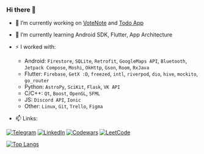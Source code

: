 ### Hi there 👋

- 🔭 I’m currently working on [VoteNote](https://github.com/OwlCodR/vote-note) and [Todo App](https://github.com/OwlCodR/todo_app)
- 🌱 I’m currently learning Android SDK, Flutter, App Architecture
- ⚡ I worked with:
  - Android: `Firestore`, `SQLite`, `Retrofit`, `GoogleMaps API`, `Bluetooth`, `Jetpack Compose`, `Moshi`, `OkHttp`, `Gson`, `Room`, `RxJava`
  - Flutter: `Firebase`, `GetX :D`, `freezed`, `intl`, `riverpod`, `dio`, `hive`, `mockito`, `go_router`
  - Python: `AstroPy`, `SciKit`, `Flask`, `VK API`
  - C/C++: `Qt`, `Boost`, `OpenGL`, `SFML`
  - JS: `Discord API`, `Ionic`
  - Other: `Linux`, `Git`, `Trello`, `Figma`
  
- 📫 Links:

[![Telegram](https://img.shields.io/badge/Telegram-2CA5E0?style=for-the-badge&logo=telegram&logoColor=white)](https://t.me/OwlCodR)
[![LinkedIn](https://img.shields.io/badge/linkedin-%230077B5.svg?style=for-the-badge&logo=linkedin&logoColor=white)](https://linkedin.com/in/max-levkin/)
[![Codewars](https://img.shields.io/badge/Codewars-B1361E?style=for-the-badge&logo=codewars&logoColor=white)](https://www.codewars.com/users/OwlCodR)
[![LeetCode](https://img.shields.io/badge/LeetCode-039660?style=for-the-badge&logo=leetcode&logoColor=white)](https://leetcode.com/owl_codr/)

[![Top Langs](https://github-readme-stats.vercel.app/api/top-langs/?username=owlcodr&layout=compact&theme=vue-dark&hide_border=true)](https://github.com/OwlCOdR/github-readme-stats)
